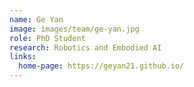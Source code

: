 ```yaml
---
name: Ge Yan
image: images/team/ge-yan.jpg
role: PhD Student
research: Robotics and Embodied AI
links:
  home-page: https://geyan21.github.io/
---
```


